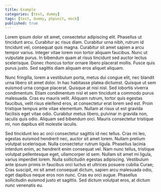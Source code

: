```yaml
---
title: Example
categories: [test, dummy]
tags: [test, dummy, phpunit, mock]
published: true
---
```


Lorem ipsum dolor sit amet, consectetur adipiscing elit. Phasellus ut tincidunt arcu.
Curabitur ac risus diam. Curabitur urna nibh, rutrum id tincidunt vel, consequat quis magna.
Curabitur sit amet sapien a arcu tempor varius. Integer vitae lorem non tortor aliquam faucibus.
Nunc ut vulputate purus. In bibendum quam at risus tincidunt sed auctor lectus scelerisque.
Donec rhoncus tortor ornare libero placerat mollis. Fusce quis purus justo.
Sed sagittis diam aliquam eros aliquet aliquam.
<!-- more -->

Nunc fringilla, lorem a vestibulum porta, metus dui congue elit, nec blandit urna libero sit amet dolor. In hac habitasse platea dictumst. Quisque ut sem euismod urna congue placerat. Quisque at nisl nisl. Sed lobortis viverra condimentum. Etiam condimentum nisl et sem tincidunt a commodo purus malesuada. Cras eu mauris velit. Aliquam rutrum, tortor quis egestas faucibus, velit risus eleifend eros, at consectetur erat lorem sed est. Proin tristique tempus ante vitae elementum. Nullam at risus ut est gravida facilisis eget vitae odio. Curabitur metus libero, pulvinar in gravida non, iaculis quis odio. Aliquam sed bibendum orci. Mauris consectetur tristique mi, non dapibus elit molestie iaculis.

Sed tincidunt leo ac orci consectetur sagittis id nec tellus. Cras mi leo, egestas euismod hendrerit nec, auctor sit amet lorem. Nullam pretium volutpat scelerisque. Nulla consectetur rutrum ligula. Phasellus lacinia interdum enim, ac hendrerit enim consequat vel. Nam nunc tellus, tristique volutpat pellentesque eget, ullamcorper id sem. Nullam sit amet mi ligula, varius imperdiet lorem. Nulla sollicitudin egestas adipiscing. Vestibulum ante ipsum primis in faucibus orci luctus et ultrices posuere cubilia Curae; Cras suscipit, mi sit amet consequat dictum, sapien arcu malesuada odio, eget dapibus neque eros non nunc. Cras eu orci augue. Phasellus sollicitudin euismod justo et sagittis. Sed dictum volutpat eros, at dictum nunc venenatis eu.
